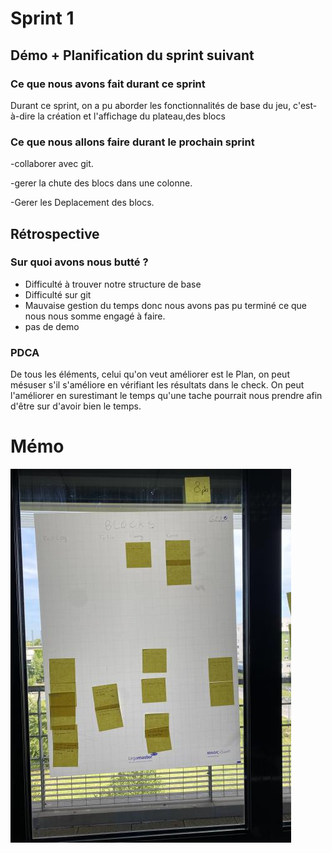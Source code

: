 # Sprint 1

## Démo + Planification du sprint suivant

### Ce que nous avons fait durant ce sprint
Durant ce sprint, on a pu aborder les fonctionnalités de base du jeu, c'est-à-dire la création et l'affichage du plateau,des blocs

### Ce que nous allons faire durant le prochain sprint

-collaborer avec git.

-gerer la chute des blocs dans une colonne.

-Gerer les Deplacement des blocs.
## Rétrospective

### Sur quoi avons nous butté ?

 - Difficulté à trouver notre structure de base
 - Difficulté sur git
 - Mauvaise gestion du temps donc nous avons pas pu terminé ce que nous nous somme engagé à faire.
 - pas de demo

### PDCA

De tous les éléments, celui qu'on veut améliorer est le Plan, on peut mésuser s'il s'améliore en vérifiant les résultats dans le check. On peut l'améliorer en surestimant le temps qu'une tache pourrait nous prendre afin d'être sur d'avoir bien le temps.

# Mémo
![radiateur](image.png)